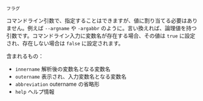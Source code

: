 ```
フラグ
```

コマンドライン引数で、指定することはできますが、値に割り当てる必要はありません。例えば `--argname` や `-argabbr` のように。言い換えれば、論理値を持つ引数です。コマンドライン入力に変数名が存在する場合、その値は `true` に設定され、存在しない場合は `false` に設定されます。

含まれるもの：

  * `innername`       解析後の変数名となる変数名
  * `outername`       表示され、入力変数名となる変数名
  * `abbreviation`    outername の省略形
  * `help`            ヘルプ情報
